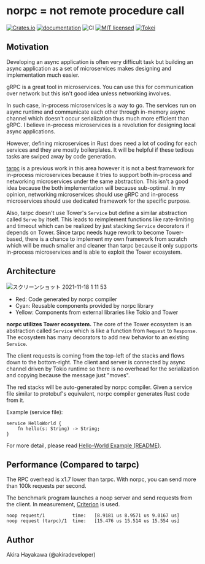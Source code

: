 # norpc = not remote procedure call

[![Crates.io](https://img.shields.io/crates/v/norpc.svg)](https://crates.io/crates/norpc)
[![documentation](https://docs.rs/norpc/badge.svg)](https://docs.rs/norpc)
![CI](https://github.com/akiradeveloper/norpc/workflows/CI/badge.svg)
[![MIT licensed](https://img.shields.io/badge/license-MIT-blue.svg)](https://github.com/akiradeveloper/norpc/blob/master/LICENSE)
[![Tokei](https://tokei.rs/b1/github/akiradeveloper/norpc)](https://github.com/akiradeveloper/norpc)

## Motivation

Developing an async application is often very difficult task but
building an async application as a set of microservices makes designing and implementation much easier.

gRPC is a great tool in microservices. You can use this for communication over network but this isn't good idea unless networking involves.

In such case, in-process microservices is a way to go. The services run on async runtime and communicate each other through in-memory async channel which doesn't occur serialization thus much more efficient than gRPC.
I believe in-process microservices is a revolution for designing local async applications.

However, defining microservices in Rust does need a lot of coding for each services and they are mostly boilerplates. It will be helpful if these tedious tasks are swiped away by code generation.

[tarpc](https://github.com/google/tarpc) is a previous work in this area however it is not a best framework for in-process microservices because it tries to support both in-process and networking microservices under the same abstraction. This isn't a good idea because the both implementation will because sub-optimal. In my opinion, networking microservices should use gRPC and in-process microservices should use dedicated framework for the specific purpose.

Also, tarpc doesn't use Tower's `Service` but define a similar abstraction called `Serve` by itself. This leads to reimplement functions like rate-limiting and timeout which can be realized by just stacking `Service` decorators if depends on Tower. Since tarpc needs huge rework to become Tower-based, there is a chance to implement my own framework from scratch which will be much smaller and cleaner than tarpc because it only supports in-process microservices and is able to exploit the Tower ecosystem.

## Architecture

![スクリーンショット 2021-11-18 1 11 53](https://user-images.githubusercontent.com/785824/142237795-1c32aeba-428c-4c0c-b9ea-125580c0b178.png)

- Red: Code generated by norpc compiler
- Cyan: Reusable components provided by norpc library
- Yellow: Components from external libraries like Tokio and Tower

**norpc utilizes Tower ecosystem.**
The core of the Tower ecosystem is an abstraction called `Service` which is like a function from `Request` to `Response`.
The ecosystem has many decorators to add new behavior to an existing `Service`.

The client requests is coming from the top-left of the stacks and flows down to the bottom-right.
The client and server is connected by async channel driven by Tokio runtime so there is no overhead for the serialization
and copying because the message just "moves".

The red stacks will be auto-generated by norpc compiler.
Given a service file similar to protobuf's equivalent, norpc compiler generates Rust code from it.

Example (service file):

```
service HelloWorld {
    fn hello(s: String) -> String;
}
```

For more detail, please read [Hello-World Example (README)](example/hello-world/README.md).

## Performance (Compared to tarpc)

The RPC overhead is x1.7 lower than tarpc. With norpc, you can send more than 100k requests per second.

The benchmark program launches a noop server and send requests from the client.
In measurement, [Criterion](https://github.com/bheisler/criterion.rs) is used.

```
noop request/1          time:   [8.9181 us 8.9571 us 9.0167 us]
noop request (tarpc)/1  time:   [15.476 us 15.514 us 15.554 us]
```

## Author

Akira Hayakawa (@akiradeveloper)